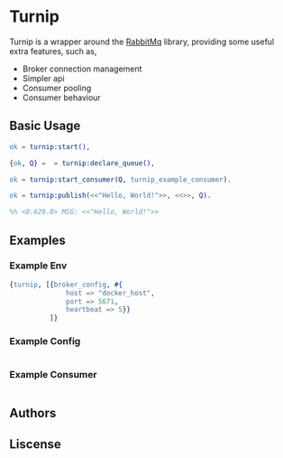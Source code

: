 
# Turnip

Turnip is a wrapper around the [RabbitMq](https://github.com/rabbitmq/rabbitmq-erlang-client) library, providing some useful extra features, such as,

- Broker connection management
- Simpler api
- Consumer pooling
- Consumer behaviour

## Basic Usage

```erlang
ok = turnip:start(),

{ok, Q} =  = turnip:declare_queue(),

ok = turnip:start_consumer(Q, turnip_example_consumer).

ok = turnip:publish(<<"Hello, World!">>, <<>>, Q).

%% <0.629.0> MSG: <<"Hello, World!">>
```

## Examples

### Example Env

```erlang
{turnip, [{broker_config, #{
              host => "docker_host",
              port => 5671,
              heartbeat => 5}}
          ]}
```


### Example Config

```erlang
```


### Example Consumer

```erlang
```



## Authors

## Liscense
